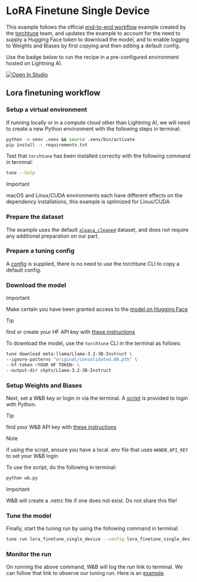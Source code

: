 # LoRA Finetune Single Device

This example follows the official [end-to-end workflow](https://pytorch.org/torchtune/main/tutorials/e2e_flow.html) example created by the [torchtune](https://github.com/pytorch/torchtune) team, and updates the example to account for the need to supply a Hugging Face token to download the model, and to enable logging to Weights and Biases by first copying and then editing a default config. 

Use the badge below to run the recipe in a pre-configured environment hosted on Lightning AI.

<a target="_blank" href="https://lightning.ai/jxtngx/studios/lora-finetune-single-device">
  <img src="https://pl-bolts-doc-images.s3.us-east-2.amazonaws.com/app-2/studio-badge.svg" alt="Open In Studio"/>
</a>

## Lora finetuning workflow

### Setup a virtual environment

If running locally or in a compute cloud other than Lightning AI, we will need to create a new Python environment with the following steps in terminal:

```bash
python -m venv .venv && source .venv/bin/activate
pip install -r requirements.txt
```

Test that `torchtune` has been installed correctly with the following command in terminal:

```bash
tune --help
```

> [!IMPORTANT]
> macOS and Linux/CUDA environments each have different effects on the dependency installations, this example is optimized for Linux/CUDA

### Prepare the dataset

The example uses the default [`alpaca_cleaned`](https://huggingface.co/datasets/yahma/alpaca-cleaned) dataset, and does not require any additional preparation on our part. 

### Prepare a tuning config

A [config](lora_finetune_single_device.yaml) is supplied, there is no need to use the torchtune CLI to copy a default config.

### Download the model

> [!IMPORTANT]
> Make certain you have been granted access to the [model on Hugging Face](https://huggingface.co/meta-llama/Llama-3.2-3B-Instruct)

> [!TIP]
> find or create your HF API key with [these instructions](https://huggingface.co/docs/hub/en/security-tokens)

To download the model, use the `torchtune` CLI in the terminal as follows:

```bash
tune download meta-llama/Llama-3.2-3B-Instruct \
--ignore-patterns "original/consolidated.00.pth" \
--hf-token <YOUR HF TOKEN> \
--output-dir ckpts/Llama-3.2-3B-Instruct
```

### Setup Weights and Biases 

Next, set a W&B key or login in via the terminal. A [script](wb.py) is provided to login with Python.

> [!TIP]
> find your W&B API key with [these instructions](https://docs.wandb.ai/support/find_api_key/)

> [!NOTE]
> if using the script, ensure you have a local .env file that uses `WANDB_API_KEY` to set your W&B login

To use the script, do the following in terminal:

```bash
python wb.py
```

> [!IMPORTANT]
> W&B will create a .netrc file if one does not exist. Do not share this file!

### Tune the model

Finally, start the tuning run by using the following command in terminal:

```bash
tune run lora_finetune_single_device --config lora_finetune_single_device.yaml
```

### Monitor the run

On running the above command, W&B will log the run link to terminal. We can follow that link to observe our tuning run. Here is an [example](https://wandb.ai/justingoheen/lora-finetune-single-device).

